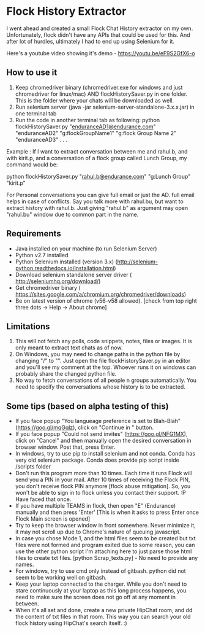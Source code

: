# Flock History Extractor

I went ahead and created a small Flock Chat History extractor on my own. Unfortunately, flock didn't have any APIs that could be used for this. And after lot of hurdles, ultimately I had to end up using Selenium for it. 

Here's a youtube video showing it's demo -  https://youtu.be/eF9S2GfX6-o 

## How to use it

1. Keep chromedriver binary (chromedriver.exe for windows and just chromedriver for linux/mac) AND flockHistorySaver.py in one folder. This is the folder where your chats will be downloaded as well.
2. Run selenium server  (java -jar selenium-server-standalone-3.x.x.jar) in one terminal tab
3. Run the code in another terminal tab as following: python flockHistorySaver.py "enduranceAD1@endurance.com" "enduranceAD2" "g:flockGroupName1" "g:flock Group Name 2" "enduranceAD3" . . . 

Example : If I want to extract conversation between me and rahul.b, and with kirit.p, and a conversation of a flock group called Lunch Group, my command would be:

python flockHistorySaver.py "rahul.b@endurance.com" "g:Lunch Group" "kirit.p"

For Personal conversations you can give full email or just the AD. full email helps in case of conflicts. Say you talk more with rahul.bu, but want to extract history with rahul.b. Just giving "rahul.b" as argument may open "rahul.bu" window due to common part in the name.

## Requirements

- Java installed on your machine (to run Selenium Server)
- Python v2.7 installed 
- Python Selenium installed (version 3.x) (http://selenium-python.readthedocs.io/installation.html)
- Download selenium standalone server driver ( http://seleniumhq.org/download/)
- Get chromedriver binary ( https://sites.google.com/a/chromium.org/chromedriver/downloads)
- Be on latest version of chrome (v56-v58 allowed). [check from top right three dots -> Help -> About chrome] 

## Limitations

1. This will not fetch any polls, code snippets, notes, files or images. It is only meant to extract text chats as of now.
2. On Windows, you may need to change paths in the python file by changing "/" to "\". Just open the file flockHistorySaver.py in an editor and you'll see my comment at the top. Whoever runs it on windows can probably share the changed python file.
3. No way to fetch conversations of all people n groups automatically. You need to specify the conversations whose history is to be extracted.

## Some tips (based on alpha testing of this)

- If you face popup "You langueage preference is set to Blah-Blah" (https://goo.gl/mqGqlz), click on "Continue in <language>" button. 
- If you face popup "Could not send invites" (https://goo.gl/NFG1MX), click on "Cancel" and then manually open the desired conversation in browser window. Post that, press Enter.
- In windows, try to use pip to install selenium and not conda. Conda has very old selenium package. Conda does provide pip script inside /scripts folder
- Don't run this program more than 10 times. Each time it runs Flock will send you a PIN in your mail. After 10 times of receiving the Flock PIN, you don't receive flock PIN anymore [flock abuse mitigation]. So, you won't be able to sign in to flock unless you contact their support. :P Have faced that once. 
- If you have multiple TEAMS in flock, then open "E" (Endurance) manually and then press 'Enter' [This is when it asks to press Enter once Flock Main screen is opened]
- Try to keep the browser window in front somewhere. Never minimize it, it may not scroll up due to Chrome's nature of queuing javascript.
- In case you chose Mode 1, and the html files seem to be created but txt files were not formed and program exited due to some reason, you can use the other python script I'm attaching here to just parse those html files to create txt files. [python Scrap_texts.py]  - No need to provide any names. 
- For windows, try to use cmd only instead of gitbash. python did not seem to be working well on gitbash.
- Keep your laptop connected to the charger. While you don't need to stare continuously at your laptop as this long process happens, you need to make sure the screen does not go off at any moment in between. 
- When it's all set and done, create a new private HipChat room, and dd the content of txt files in that room. This way you can search your old flock history using HipChat's search itself. :) 
